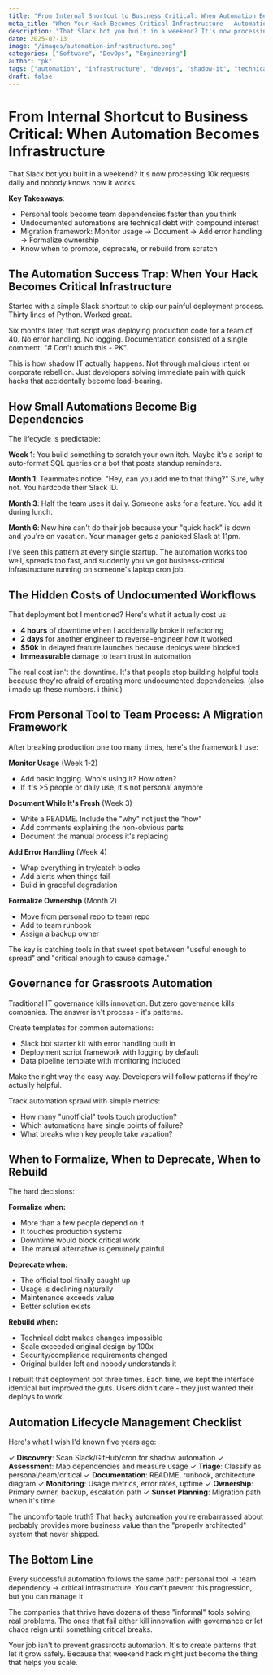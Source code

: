 ```yaml
---
title: "From Internal Shortcut to Business Critical: When Automation Becomes Infrastructure"
meta_title: "When Your Hack Becomes Critical Infrastructure - Automation Lifecycle Management"
description: "That Slack bot you built in a weekend? It's now processing 10k requests daily and nobody knows how it works. Learn how to manage the transition from personal tool to critical infrastructure."
date: 2025-07-13
image: "/images/automation-infrastructure.png"
categories: ["Software", "DevOps", "Engineering"]
author: "pk"
tags: ["automation", "infrastructure", "devops", "shadow-it", "technical-debt", "governance", "scaling"]
draft: false
---
```


# From Internal Shortcut to Business Critical: When Automation Becomes Infrastructure

That Slack bot you built in a weekend? It's now processing 10k requests daily and nobody knows how it works.

**Key Takeaways**:
- Personal tools become team dependencies faster than you think
- Undocumented automations are technical debt with compound interest
- Migration framework: Monitor usage → Document → Add error handling → Formalize ownership
- Know when to promote, deprecate, or rebuild from scratch

## The Automation Success Trap: When Your Hack Becomes Critical Infrastructure

Started with a simple Slack shortcut to skip our painful deployment process. Thirty lines of Python. Worked great.

Six months later, that script was deploying production code for a team of 40. No error handling. No logging. Documentation consisted of a single comment: "# Don't touch this - PK".

This is how shadow IT actually happens. Not through malicious intent or corporate rebellion. Just developers solving immediate pain with quick hacks that accidentally become load-bearing.

## How Small Automations Become Big Dependencies

The lifecycle is predictable:

**Week 1**: You build something to scratch your own itch. Maybe it's a script to auto-format SQL queries or a bot that posts standup reminders.

**Month 1**: Teammates notice. "Hey, can you add me to that thing?" Sure, why not. You hardcode their Slack ID.

**Month 3**: Half the team uses it daily. Someone asks for a feature. You add it during lunch.

**Month 6**: New hire can't do their job because your "quick hack" is down and you're on vacation. Your manager gets a panicked Slack at 11pm.

I've seen this pattern at every single startup. The automation works too well, spreads too fast, and suddenly you've got business-critical infrastructure running on someone's laptop cron job.

## The Hidden Costs of Undocumented Workflows

That deployment bot I mentioned? Here's what it actually cost us:

- **4 hours** of downtime when I accidentally broke it refactoring
- **2 days** for another engineer to reverse-engineer how it worked
- **$50k** in delayed feature launches because deploys were blocked
- **Immeasurable** damage to team trust in automation

The real cost isn't the downtime. It's that people stop building helpful tools because they're afraid of creating more undocumented dependencies.
(also i made up these numbers. i think.)

## From Personal Tool to Team Process: A Migration Framework

After breaking production one too many times, here's the framework I use:

**Monitor Usage** (Week 1-2)
- Add basic logging. Who's using it? How often?
- If it's >5 people or daily use, it's not personal anymore

**Document While It's Fresh** (Week 3)
- Write a README. Include the "why" not just the "how"
- Add comments explaining the non-obvious parts
- Document the manual process it's replacing

**Add Error Handling** (Week 4)
- Wrap everything in try/catch blocks
- Add alerts when things fail
- Build in graceful degradation

**Formalize Ownership** (Month 2)
- Move from personal repo to team repo
- Add to team runbook
- Assign a backup owner

The key is catching tools in that sweet spot between "useful enough to spread" and "critical enough to cause damage."

## Governance for Grassroots Automation

Traditional IT governance kills innovation. But zero governance kills companies. The answer isn't process - it's patterns.

Create templates for common automations:
- Slack bot starter kit with error handling built in
- Deployment script framework with logging by default
- Data pipeline template with monitoring included

Make the right way the easy way. Developers will follow patterns if they're actually helpful.

Track automation sprawl with simple metrics:
- How many "unofficial" tools touch production?
- Which automations have single points of failure?
- What breaks when key people take vacation?

## When to Formalize, When to Deprecate, When to Rebuild

The hard decisions:

**Formalize when:**
- More than a few people depend on it
- It touches production systems
- Downtime would block critical work
- The manual alternative is genuinely painful

**Deprecate when:**
- The official tool finally caught up
- Usage is declining naturally
- Maintenance exceeds value
- Better solution exists

**Rebuild when:**
- Technical debt makes changes impossible
- Scale exceeded original design by 100x
- Security/compliance requirements changed
- Original builder left and nobody understands it

I rebuilt that deployment bot three times. Each time, we kept the interface identical but improved the guts. Users didn't care - they just wanted their deploys to work.

## Automation Lifecycle Management Checklist

Here's what I wish I'd known five years ago:

✓ **Discovery**: Scan Slack/GitHub/cron for shadow automation
✓ **Assessment**: Map dependencies and measure usage
✓ **Triage**: Classify as personal/team/critical
✓ **Documentation**: README, runbook, architecture diagram
✓ **Monitoring**: Usage metrics, error rates, uptime
✓ **Ownership**: Primary owner, backup, escalation path
✓ **Sunset Planning**: Migration path when it's time

The uncomfortable truth? That hacky automation you're embarrassed about probably provides more business value than the "properly architected" system that never shipped.

## The Bottom Line

Every successful automation follows the same path: personal tool → team dependency → critical infrastructure. You can't prevent this progression, but you can manage it.

The companies that thrive have dozens of these "informal" tools solving real problems. The ones that fail either kill innovation with governance or let chaos reign until something critical breaks.

Your job isn't to prevent grassroots automation. It's to create patterns that let it grow safely. Because that weekend hack might just become the thing that helps you scale.